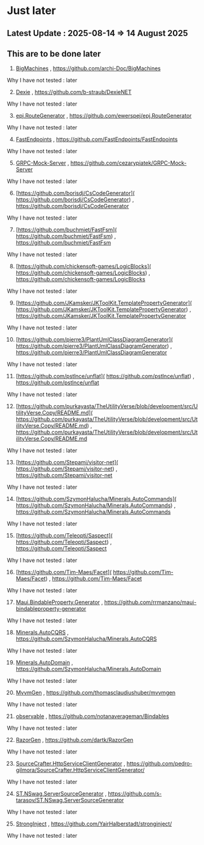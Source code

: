 # Just later

## Latest Update : 2025-08-14 => 14 August 2025



## This are to be done later



1) [BigMachines]( https://github.com/archi-Doc/BigMachines) , https://github.com/archi-Doc/BigMachines 

Why I have not tested : later



2) [Dexie]( https://github.com/b-straub/DexieNET) , https://github.com/b-straub/DexieNET 

Why I have not tested : later



3) [epj.RouteGenerator]( https://github.com/ewerspej/epj.RouteGenerator) , https://github.com/ewerspej/epj.RouteGenerator 

Why I have not tested : later



4) [FastEndpoints]( https://github.com/FastEndpoints/FastEndpoints) , https://github.com/FastEndpoints/FastEndpoints 

Why I have not tested : later



5) [GRPC-Mock-Server]( https://github.com/cezarypiatek/GRPC-Mock-Server) , https://github.com/cezarypiatek/GRPC-Mock-Server 

Why I have not tested : later



6) [https://github.com/borisdj/CsCodeGenerator]( https://github.com/borisdj/CsCodeGenerator) , https://github.com/borisdj/CsCodeGenerator 

Why I have not tested : later



7) [https://github.com/buchmiet/FastFsm]( https://github.com/buchmiet/FastFsm) , https://github.com/buchmiet/FastFsm 

Why I have not tested : later



8) [https://github.com/chickensoft-games/LogicBlocks]( https://github.com/chickensoft-games/LogicBlocks) , https://github.com/chickensoft-games/LogicBlocks 

Why I have not tested : later



9) [https://github.com/JKamsker/JKToolKit.TemplatePropertyGenerator]( https://github.com/JKamsker/JKToolKit.TemplatePropertyGenerator) , https://github.com/JKamsker/JKToolKit.TemplatePropertyGenerator 

Why I have not tested : later



10) [https://github.com/pierre3/PlantUmlClassDiagramGenerator]( https://github.com/pierre3/PlantUmlClassDiagramGenerator) , https://github.com/pierre3/PlantUmlClassDiagramGenerator 

Why I have not tested : later



11) [https://github.com/pstlnce/unflat]( https://github.com/pstlnce/unflat) , https://github.com/pstlnce/unflat 

Why I have not tested : later



12) [https://github.com/purkayasta/TheUtilityVerse/blob/development/src/UtilityVerse.Copy/README.md]( https://github.com/purkayasta/TheUtilityVerse/blob/development/src/UtilityVerse.Copy/README.md) , https://github.com/purkayasta/TheUtilityVerse/blob/development/src/UtilityVerse.Copy/README.md 

Why I have not tested : later



13) [https://github.com/Stepami/visitor-net]( https://github.com/Stepami/visitor-net) , https://github.com/Stepami/visitor-net 

Why I have not tested : later



14) [https://github.com/SzymonHalucha/Minerals.AutoCommands]( https://github.com/SzymonHalucha/Minerals.AutoCommands) , https://github.com/SzymonHalucha/Minerals.AutoCommands 

Why I have not tested : later



15) [https://github.com/Teleopti/Saspect]( https://github.com/Teleopti/Saspect) , https://github.com/Teleopti/Saspect 

Why I have not tested : later



16) [https://github.com/Tim-Maes/Facet]( https://github.com/Tim-Maes/Facet) , https://github.com/Tim-Maes/Facet 

Why I have not tested : later



17) [Maui.BindableProperty.Generator]( https://github.com/rrmanzano/maui-bindableproperty-generator) , https://github.com/rrmanzano/maui-bindableproperty-generator 

Why I have not tested : later



18) [Minerals.AutoCQRS]( https://github.com/SzymonHalucha/Minerals.AutoCQRS) , https://github.com/SzymonHalucha/Minerals.AutoCQRS 

Why I have not tested : later



19) [Minerals.AutoDomain]( https://github.com/SzymonHalucha/Minerals.AutoDomain) , https://github.com/SzymonHalucha/Minerals.AutoDomain 

Why I have not tested : later



20) [MvvmGen]( https://github.com/thomasclaudiushuber/mvvmgen) , https://github.com/thomasclaudiushuber/mvvmgen 

Why I have not tested : later



21) [observable]( https://github.com/notanaverageman/Bindables) , https://github.com/notanaverageman/Bindables 

Why I have not tested : later



22) [RazorGen]( https://github.com/dartk/RazorGen) , https://github.com/dartk/RazorGen 

Why I have not tested : later



23) [SourceCrafter.HttpServiceClientGenerator]( https://github.com/pedro-gilmora/SourceCrafter.HttpServiceClientGenerator/) , https://github.com/pedro-gilmora/SourceCrafter.HttpServiceClientGenerator/ 

Why I have not tested : later



24) [ST.NSwag.ServerSourceGenerator]( https://github.com/s-tarasov/ST.NSwag.ServerSourceGenerator) , https://github.com/s-tarasov/ST.NSwag.ServerSourceGenerator 

Why I have not tested : later



25) [StrongInject]( https://github.com/YairHalberstadt/stronginject/) , https://github.com/YairHalberstadt/stronginject/ 

Why I have not tested : later




